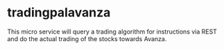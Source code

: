 # tradingpalavanza

This micro service will query a trading algorithm for instructions via REST and do the actual trading of the stocks towards Avanza. 
